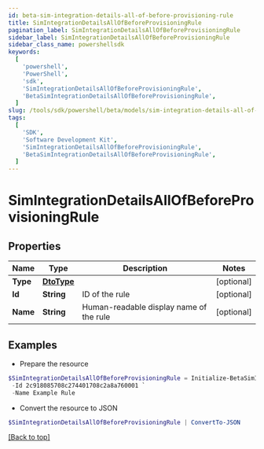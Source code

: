 ```yaml
---
id: beta-sim-integration-details-all-of-before-provisioning-rule
title: SimIntegrationDetailsAllOfBeforeProvisioningRule
pagination_label: SimIntegrationDetailsAllOfBeforeProvisioningRule
sidebar_label: SimIntegrationDetailsAllOfBeforeProvisioningRule
sidebar_class_name: powershellsdk
keywords:
  [
    'powershell',
    'PowerShell',
    'sdk',
    'SimIntegrationDetailsAllOfBeforeProvisioningRule',
    'BetaSimIntegrationDetailsAllOfBeforeProvisioningRule',
  ]
slug: /tools/sdk/powershell/beta/models/sim-integration-details-all-of-before-provisioning-rule
tags:
  [
    'SDK',
    'Software Development Kit',
    'SimIntegrationDetailsAllOfBeforeProvisioningRule',
    'BetaSimIntegrationDetailsAllOfBeforeProvisioningRule',
  ]
---
```


# SimIntegrationDetailsAllOfBeforeProvisioningRule

## Properties

| Name | Type | Description | Notes |
| --- | --- | --- | --- |
| **Type** | [**DtoType**](dto-type) |  | [optional] |
| **Id** | **String** | ID of the rule | [optional] |
| **Name** | **String** | Human-readable display name of the rule | [optional] |

## Examples

- Prepare the resource

```powershell
$SimIntegrationDetailsAllOfBeforeProvisioningRule = Initialize-BetaSimIntegrationDetailsAllOfBeforeProvisioningRule  -Type null `
 -Id 2c918085708c274401708c2a8a760001 `
 -Name Example Rule
```

- Convert the resource to JSON

```powershell
$SimIntegrationDetailsAllOfBeforeProvisioningRule | ConvertTo-JSON
```

[[Back to top]](#)
